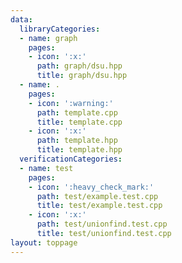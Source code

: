 ```yaml
---
data:
  libraryCategories:
  - name: graph
    pages:
    - icon: ':x:'
      path: graph/dsu.hpp
      title: graph/dsu.hpp
  - name: .
    pages:
    - icon: ':warning:'
      path: template.cpp
      title: template.cpp
    - icon: ':x:'
      path: template.hpp
      title: template.hpp
  verificationCategories:
  - name: test
    pages:
    - icon: ':heavy_check_mark:'
      path: test/example.test.cpp
      title: test/example.test.cpp
    - icon: ':x:'
      path: test/unionfind.test.cpp
      title: test/unionfind.test.cpp
layout: toppage
---
```

